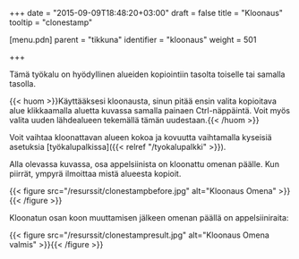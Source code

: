 +++
date = "2015-09-09T18:48:20+03:00"
draft = false
title = "Kloonaus"
tooltip = "clonestamp"

[menu.pdn]
    parent = "tikkuna"
    identifier = "kloonaus"
    weight = 501

+++

Tämä työkalu on hyödyllinen alueiden kopiointiin tasolta toiselle tai samalla tasolla.

{{< huom >}}Käyttääksesi kloonausta, sinun pitää ensin valita kopioitava alue klikkaamalla aluetta kuvassa samalla painaen Ctrl-näppäintä. Voit myös valita uuden lähdealueen tekemällä tämän uudestaan.{{< /huom >}}

Voit vaihtaa kloonattavan alueen kokoa ja kovuutta vaihtamalla kyseisiä asetuksia [työkalupalkissa]({{< relref "/tyokalupalkki" >}}).

Alla olevassa kuvassa, osa appelsiinista on kloonattu omenan päälle. Kun piirrät, ympyrä ilmoittaa mistä alueesta kopioit.

{{< figure src="/resurssit/clonestampbefore.jpg" alt="Kloonaus Omena" >}}{{< /figure >}}

Kloonatun osan koon muuttamisen jälkeen omenan päällä on appelsiiniraita:

{{< figure src="/resurssit/clonestampresult.jpg" alt="Kloonaus Omena valmis" >}}{{< /figure >}}
